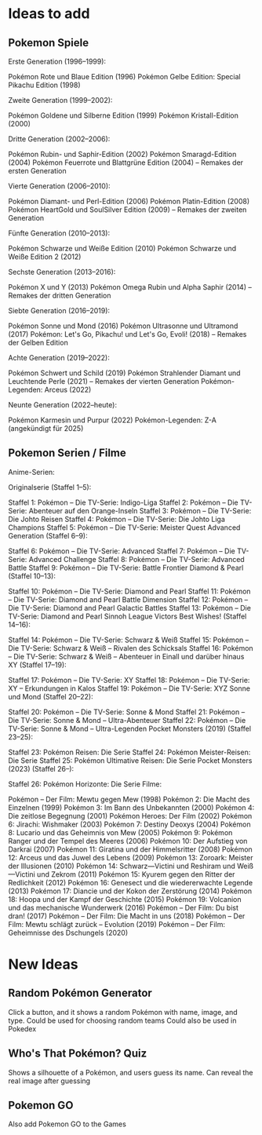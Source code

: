 # Ideas to add

## Pokemon Spiele

Erste Generation (1996–1999):

Pokémon Rote und Blaue Edition (1996)
Pokémon Gelbe Edition: Special Pikachu Edition (1998)

Zweite Generation (1999–2002):

Pokémon Goldene und Silberne Edition (1999)
Pokémon Kristall-Edition (2000)

Dritte Generation (2002–2006):

Pokémon Rubin- und Saphir-Edition (2002)
Pokémon Smaragd-Edition (2004)
Pokémon Feuerrote und Blattgrüne Edition (2004) – Remakes der ersten Generation

Vierte Generation (2006–2010):

Pokémon Diamant- und Perl-Edition (2006)
Pokémon Platin-Edition (2008)
Pokémon HeartGold und SoulSilver Edition (2009) – Remakes der zweiten Generation

Fünfte Generation (2010–2013):

Pokémon Schwarze und Weiße Edition (2010)
Pokémon Schwarze und Weiße Edition 2 (2012)

Sechste Generation (2013–2016):

Pokémon X und Y (2013)
Pokémon Omega Rubin und Alpha Saphir (2014) – Remakes der dritten Generation

Siebte Generation (2016–2019):

Pokémon Sonne und Mond (2016)
Pokémon Ultrasonne und Ultramond (2017)
Pokémon: Let's Go, Pikachu! und Let's Go, Evoli! (2018) – Remakes der Gelben Edition

Achte Generation (2019–2022):

Pokémon Schwert und Schild (2019)
Pokémon Strahlender Diamant und Leuchtende Perle (2021) – Remakes der vierten Generation
Pokémon-Legenden: Arceus (2022)

Neunte Generation (2022–heute):

Pokémon Karmesin und Purpur (2022)
Pokémon-Legenden: Z-A (angekündigt für 2025)

## Pokemon Serien / Filme

Anime-Serien:

Originalserie (Staffel 1–5):

Staffel 1: Pokémon – Die TV-Serie: Indigo-Liga
Staffel 2: Pokémon – Die TV-Serie: Abenteuer auf den Orange-Inseln
Staffel 3: Pokémon – Die TV-Serie: Die Johto Reisen
Staffel 4: Pokémon – Die TV-Serie: Die Johto Liga Champions
Staffel 5: Pokémon – Die TV-Serie: Meister Quest
Advanced Generation (Staffel 6–9):

Staffel 6: Pokémon – Die TV-Serie: Advanced
Staffel 7: Pokémon – Die TV-Serie: Advanced Challenge
Staffel 8: Pokémon – Die TV-Serie: Advanced Battle
Staffel 9: Pokémon – Die TV-Serie: Battle Frontier
Diamond & Pearl (Staffel 10–13):

Staffel 10: Pokémon – Die TV-Serie: Diamond and Pearl
Staffel 11: Pokémon – Die TV-Serie: Diamond and Pearl Battle Dimension
Staffel 12: Pokémon – Die TV-Serie: Diamond and Pearl Galactic Battles
Staffel 13: Pokémon – Die TV-Serie: Diamond and Pearl Sinnoh League Victors
Best Wishes! (Staffel 14–16):

Staffel 14: Pokémon – Die TV-Serie: Schwarz & Weiß
Staffel 15: Pokémon – Die TV-Serie: Schwarz & Weiß – Rivalen des Schicksals
Staffel 16: Pokémon – Die TV-Serie: Schwarz & Weiß – Abenteuer in Einall und darüber hinaus
XY (Staffel 17–19):

Staffel 17: Pokémon – Die TV-Serie: XY
Staffel 18: Pokémon – Die TV-Serie: XY – Erkundungen in Kalos
Staffel 19: Pokémon – Die TV-Serie: XYZ
Sonne und Mond (Staffel 20–22):

Staffel 20: Pokémon – Die TV-Serie: Sonne & Mond
Staffel 21: Pokémon – Die TV-Serie: Sonne & Mond – Ultra-Abenteuer
Staffel 22: Pokémon – Die TV-Serie: Sonne & Mond – Ultra-Legenden
Pocket Monsters (2019) (Staffel 23–25):

Staffel 23: Pokémon Reisen: Die Serie
Staffel 24: Pokémon Meister-Reisen: Die Serie
Staffel 25: Pokémon Ultimative Reisen: Die Serie
Pocket Monsters (2023) (Staffel 26–):

Staffel 26: Pokémon Horizonte: Die Serie
Filme:

Pokémon – Der Film: Mewtu gegen Mew (1998)
Pokémon 2: Die Macht des Einzelnen (1999)
Pokémon 3: Im Bann des Unbekannten (2000)
Pokémon 4: Die zeitlose Begegnung (2001)
Pokémon Heroes: Der Film (2002)
Pokémon 6: Jirachi: Wishmaker (2003)
Pokémon 7: Destiny Deoxys (2004)
Pokémon 8: Lucario und das Geheimnis von Mew (2005)
Pokémon 9: Pokémon Ranger und der Tempel des Meeres (2006)
Pokémon 10: Der Aufstieg von Darkrai (2007)
Pokémon 11: Giratina und der Himmelsritter (2008)
Pokémon 12: Arceus und das Juwel des Lebens (2009)
Pokémon 13: Zoroark: Meister der Illusionen (2010)
Pokémon 14: Schwarz—Victini und Reshiram und Weiß—Victini und Zekrom (2011)
Pokémon 15: Kyurem gegen den Ritter der Redlichkeit (2012)
Pokémon 16: Genesect und die wiedererwachte Legende (2013)
Pokémon 17: Diancie und der Kokon der Zerstörung (2014)
Pokémon 18: Hoopa und der Kampf der Geschichte (2015)
Pokémon 19: Volcanion und das mechanische Wunderwerk (2016)
Pokémon – Der Film: Du bist dran! (2017)
Pokémon – Der Film: Die Macht in uns (2018)
Pokémon – Der Film: Mewtu schlägt zurück – Evolution (2019)
Pokémon – Der Film: Geheimnisse des Dschungels (2020)


# New Ideas

## Random Pokémon Generator
Click a button, and it shows a random Pokémon with name, image, and type.
Could be used for choosing random teams
Could also be used in Pokedex

## Who's That Pokémon? Quiz
Shows a silhouette of a Pokémon, and users guess its name.
Can reveal the real image after guessing

## Pokemon GO
Also add Pokemon GO to the Games